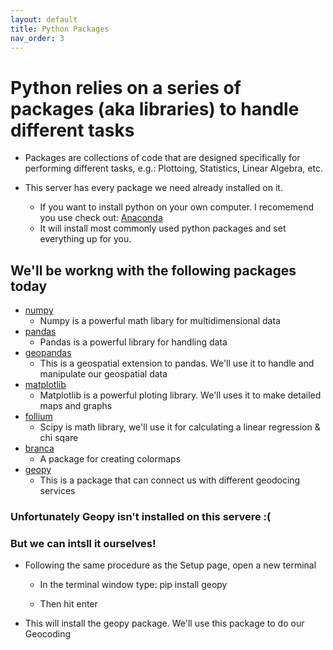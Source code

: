 ```yaml
---
layout: default
title: Python Packages
nav_order: 3
---
```

# Python relies on a series of packages (aka libraries) to handle different tasks

* Packages are collections of code that are designed specifically for performing different tasks, e.g.: Plottoing, Statistics, Linear Algebra, etc.

* This server has every package we need already installed on it.
  * If you want to install python on your own computer.  I recomemend you use check out: [Anaconda](https://www.anaconda.com/products/individual)
  * It will install most commonly used python packages and set everything up for you.

## We'll be workng with the following packages today
* [numpy](https://numpy.org/doc/stable/)
	* Numpy is a powerful math libary for multidimensional data
* [pandas](https://pandas.pydata.org/docs/)
	* Pandas is a powerful library for handling data
* [geopandas](https://geopandas.org/)
	* This is a geospatial extension to pandas.  We'll use it to handle and manipulate our geospatial data
* [matplotlib](https://matplotlib.org/contents.html)
	* Matplotlib is a powerful ploting library.  We'll uses it to make detailed maps and graphs
* [follium](https://python-visualization.github.io/folium/quickstart.html#Getting-Started)
	* Scipy is math library, we'll use it for calculating a linear regression & chi sqare
* [branca](https://python-visualization.github.io/branca/colormap.html)
	* A package for creating colormaps
* [geopy](https://geopy.readthedocs.io/en/stable/)
	* This is a package that can connect us with different geodocing services

### Unfortunately Geopy isn't installed on this servere :(


### But we can intsll it ourselves!

* Following the same procedure as the Setup page, open a new terminal

  * In the terminal window type:
    pip install geopy

  * Then hit enter

* This will install the geopy package.  We'll use this package to do our Geocoding
